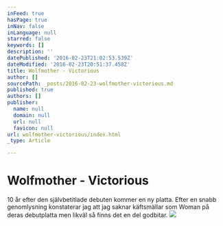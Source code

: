 ```yaml
---
inFeed: true
hasPage: true
inNav: false
inLanguage: null
starred: false
keywords: []
description: ''
datePublished: '2016-02-23T21:02:53.539Z'
dateModified: '2016-02-23T20:51:37.458Z'
title: Wolfmother - Victorious
author: []
sourcePath: _posts/2016-02-23-wolfmother-victorious.md
published: true
authors: []
publisher:
  name: null
  domain: null
  url: null
  favicon: null
url: wolfmother-victorious/index.html
_type: Article

---
```

# Wolfmother - Victorious

10 år efter den självbetitlade debuten kommer en ny platta. Efter en snabb genomlysning konstaterar jag att jag saknar käftsmällar som Woman på deras debutplatta men likväl så finns det en del godbitar.
![](https://the-grid-user-content.s3-us-west-2.amazonaws.com/963d53a0-4e10-49eb-98ea-49ff65f6420b.jpg)